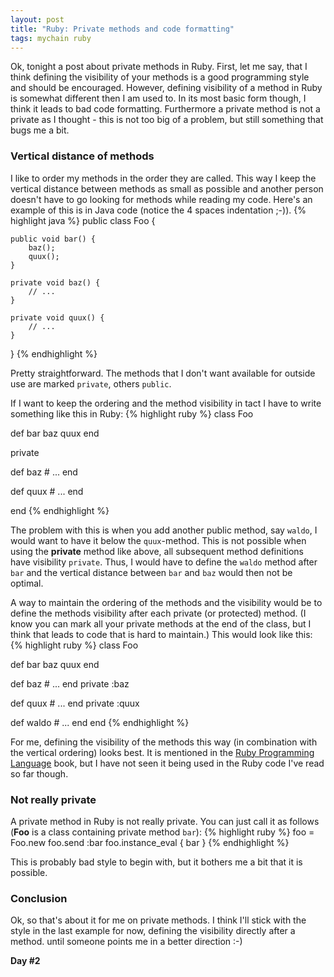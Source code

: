 ```yaml
---
layout: post
title: "Ruby: Private methods and code formatting"
tags: mychain ruby
---
```

Ok, tonight a post about private methods in Ruby. First, let me say, that I think defining the visibility of your methods is a good programming style and should be encouraged. However, defining visibility of a method in Ruby is somewhat different then I am used to. In its most basic form though, I think it leads to bad code formatting. Furthermore a private method is not a private as I thought - this is not too big of a problem, but still something that bugs me a bit.

### Vertical distance of methods
I like to order my methods in the order they are called. This way I keep the vertical distance between methods as small as possible and another person doesn't have to go looking for methods while reading my code. Here's an example of this is in Java code (notice the 4 spaces indentation ;-)).
{% highlight java %}
public class Foo {

    public void bar() {
        baz();
        quux();
    }

    private void baz() {
        // ...
    }

    private void quux() {
        // ...
    }
}
{% endhighlight %}

Pretty straightforward. The methods that I don't want available for outside use are marked `private`, others `public`.

If I want to keep the ordering and the method visibility in tact I have to write something like this in Ruby:
{% highlight ruby %}
class Foo

  def bar
    baz
    quux
  end

  private

  def baz
    # ...
  end

  def quux
    # ...
  end

end
{% endhighlight %}

The problem with this is when you add another public method, say `waldo`, I would want to have it below the `quux`-method. This is not possible when using the **private** method like above, all subsequent method definitions have visibility `private`. Thus, I would have to define the `waldo` method after `bar` and the vertical distance between `bar` and `baz` would then not be optimal.

A way to maintain the ordering of the methods and the visibility would be to define the methods visibility after each private (or protected) method. (I know you can mark all your private methods at the end of the class, but I think that leads to code that is hard to maintain.) This would look like this:
{% highlight ruby %}
class Foo

  def bar
    baz
    quux
  end

  def baz
    # ...
  end
  private :baz

  def quux
    # ...
  end
  private :quux

  def waldo
    # ...
  end
end
{% endhighlight %}

For me, defining the visibility of the methods this way (in combination with the vertical ordering) looks best. It is mentioned in the [Ruby Programming Language](http://www.amazon.com/Ruby-Programming-Language-David-Flanagan/dp/0596516177) book, but I have not seen it being used in the Ruby code I've read so far though.

### Not really private
A private method in Ruby is not really private. You can just call it as follows (**Foo** is a class containing private method `bar`):
{% highlight ruby %}
foo = Foo.new
foo.send :bar
foo.instance_eval { bar }
{% endhighlight %}

This is probably bad style to begin with, but it bothers me a bit that it is possible.


### Conclusion
Ok, so that's about it for me on private methods. I think I'll stick with the style in the last example for now, defining the visibility directly after a method. until someone points me in a better direction :-)

**Day #2**
